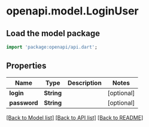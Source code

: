 # openapi.model.LoginUser

## Load the model package
```dart
import 'package:openapi/api.dart';
```

## Properties
Name | Type | Description | Notes
------------ | ------------- | ------------- | -------------
**login** | **String** |  | [optional] 
**password** | **String** |  | [optional] 

[[Back to Model list]](../README.md#documentation-for-models) [[Back to API list]](../README.md#documentation-for-api-endpoints) [[Back to README]](../README.md)


